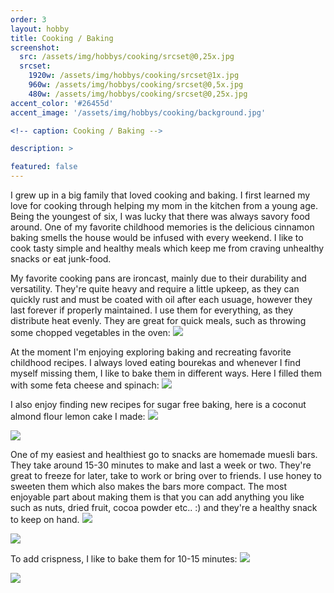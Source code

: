 ```yaml
---
order: 3
layout: hobby
title: Cooking / Baking
screenshot:
  src: /assets/img/hobbys/cooking/srcset@0,25x.jpg
  srcset:
    1920w: /assets/img/hobbys/cooking/srcset@1x.jpg
    960w: /assets/img/hobbys/cooking/srcset@0,5x.jpg
    480w: /assets/img/hobbys/cooking/srcset@0,25x.jpg
accent_color: '#26455d'
accent_image: '/assets/img/hobbys/cooking/background.jpg'

<!-- caption: Cooking / Baking -->

description: >

featured: false
---
```



I grew up in a big family that loved cooking and baking. I first learned my love for cooking through helping my mom in the kitchen from a young age. Being the youngest of six, I was lucky that there was always savory food around. One of my favorite childhood memories is the delicious cinnamon baking smells the house would be infused with every weekend. I like to cook tasty simple and healthy meals which keep me from craving unhealthy snacks or eat junk-food. 

My favorite cooking pans are ironcast, mainly due to their durability and versatility. They're quite heavy and require a little upkeep, as they can quickly rust and must be coated with oil after each usuage, however they last forever if properly maintained. I use them for everything, as they distribute heat evenly. They are great for quick meals, such as throwing some chopped vegetables in the oven:
![](/assets/img/hobbys/cooking/ironcast_vegies.jpg)

At the moment I'm enjoying exploring baking and recreating favorite childhood recipes. I always loved eating bourekas and whenever I find myself missing them, I like to bake them in different ways. Here I filled them with some feta cheese and spinach:
![](/assets/img/hobbys/cooking/borekash.png)

I also enjoy finding new recipes for sugar free baking, here is a coconut almond flour lemon cake I made:
![](/assets/img/hobbys/cooking/cake_small.jpg)

![](/assets/img/hobbys/cooking/cake_big.jpg)

One of my easiest and healthiest go to snacks are homemade muesli bars. They take around 15-30 minutes to make and last a week or two. They're great to freeze for later, take to work or bring over to friends.
I use honey to sweeten them which also makes the bars more compact. The most enjoyable part about making them is that you can add anything you like such as nuts, dried fruit, cocoa powder etc.. :) and they're a healthy snack to keep on hand.
![](/assets/img/hobbys/cooking/bars_sliced.jpg)

![](/assets/img/hobbys/cooking/bars_closeup.jpg)

To add crispness, I like to bake them for 10-15 minutes:
![](/assets/img/hobbys/cooking/bars_baked.jpg)

![](/assets/img/hobbys/cooking/bars_baked_closeup.jpg)
